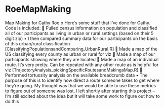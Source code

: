 # RoeMapMaking

Map Making for Cathy Roe
o	Here’s some stuff that I’ve done for Cathy. Code is included:
	Pulled census information on population and classified all of our participants as living in urban or rural settings (based on their 5 digit zip)
•	I then compared summary data for our participants on the basis of this urban/rural classification [ClassifyingPopulationsandComparing_UrbanRural.R]
	Made a map of the US classifying every county as urban or rural for viz
	Made a map of our participants showing where they are located
	Made a map of an individual route. It’s very pretty. Can be repeated with any other route as is helpful for viz [TrajectoryAnalysis_pickingSpecificRoutesandMakingaMap.R]
	Performed tortuosity analysis on the available breadcrumb data
•	The purpose of this is to identify how direct a route someone takes to get where they’re going. My thought was that we would be able to use these metrics to figure out of someone was lost. I left shortly after starting this project – I’m still excited about the idea but it will take some work to figure out how to do this

